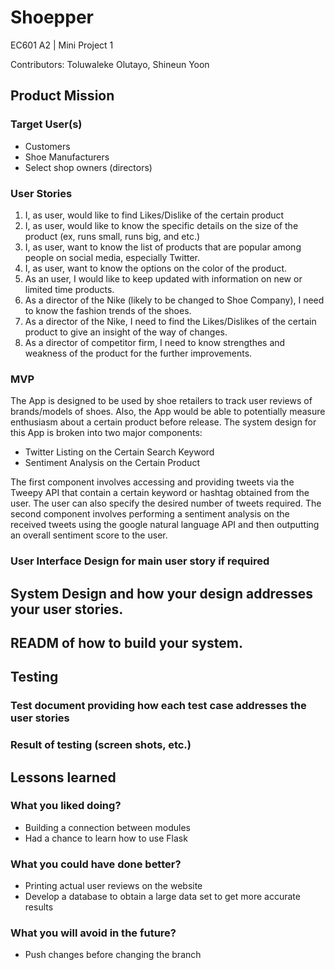 # Shoepper
EC601 A2 | Mini Project 1

Contributors: Toluwaleke Olutayo, Shineun Yoon

## Product Mission

### Target User(s)

* Customers
* Shoe Manufacturers
* Select shop owners (directors)


### User Stories

1. I, as user, would like to find Likes/Dislike of the certain product
1. I, as user, would like to know the specific details on the size of the product (ex, runs small, runs big, and etc.) 
1. I, as user, want to know the list of products that are popular among people on social media, especially Twitter.
1. I, as user, want to know the options on the color of the product.
1. As an user, I would like to keep updated with information on new or limited time products.
1. As a director of the Nike (likely to be changed to Shoe Company), I need to know the fashion trends of the shoes.
1. As a director of the Nike, I need to find the Likes/Dislikes of the certain product to give an insight of the way of changes.
1. As a director of competitor firm, I need to know strengthes and weakness of the product for the further improvements.


### MVP

The App is designed to be used by shoe retailers to track user reviews of brands/models of shoes. Also, the App would be able to potentially measure enthusiasm about a certain product before release. The system design for this App is broken into two major components:

  * Twitter Listing on the Certain Search Keyword
  * Sentiment Analysis on the Certain Product
    
 The first component involves accessing  and providing tweets via the Tweepy API that contain a certain keyword or hashtag obtained from the user. The user can also specify the desired number of tweets required. The second component involves performing a sentiment analysis on the received tweets using the google natural language API and then outputting an overall sentiment score to the user. 
 

### User Interface Design for main user story if required

## System Design and how your design addresses your user stories.

## READM of how to build your system.

## Testing
### Test document providing how each test case addresses the user stories
### Result of testing (screen shots, etc.)

## Lessons learned
### What you liked doing?
* Building a connection between modules
* Had a chance to learn how to use Flask

### What you could have done better?
* Printing actual user reviews on the website
* Develop a database to obtain a large data set to get more accurate results

### What you will avoid in the future?
* Push changes before changing the branch


